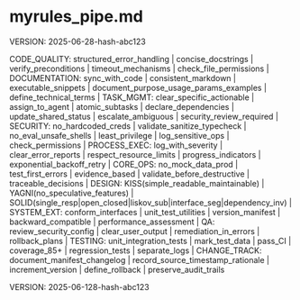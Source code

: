 # myrules_pipe.md  

VERSION: 2025-06-28-hash-abc123

CODE_QUALITY: structured_error_handling | concise_docstrings | verify_preconditions | timeout_mechanisms | check_file_permissions |
DOCUMENTATION: sync_with_code | consistent_markdown | executable_snippets | document_purpose_usage_params_examples | define_technical_terms |
TASK_MGMT: clear_specific_actionable | assign_to_agent | atomic_subtasks | declare_dependencies | update_shared_status | escalate_ambiguous | security_review_required |
SECURITY: no_hardcoded_creds | validate_sanitize_typecheck | no_eval_unsafe_shells | least_privilege | log_sensitive_ops | check_permissions |
PROCESS_EXEC: log_with_severity | clear_error_reports | respect_resource_limits | progress_indicators | exponential_backoff_retry |
CORE_OPS: no_mock_data_prod | test_first_errors | evidence_based | validate_before_destructive | traceable_decisions |
DESIGN: KISS(simple_readable_maintainable) | YAGNI(no_speculative_features) | SOLID(single_resp|open_closed|liskov_sub|interface_seg|dependency_inv) |
SYSTEM_EXT: conform_interfaces | unit_test_utilities | version_manifest | backward_compatible | performance_assessment |
QA: review_security_config | clear_user_output | remediation_in_errors | rollback_plans |
TESTING: unit_integration_tests | mark_test_data | pass_CI | coverage_85+ | regression_tests | separate_logs |
CHANGE_TRACK: document_manifest_changelog | record_source_timestamp_rationale | increment_version | define_rollback | preserve_audit_trails

VERSION: 2025-06-128-hash-abc123
